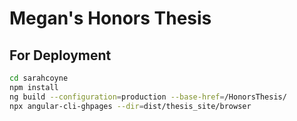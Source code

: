 # Megan's Honors Thesis

## For Deployment

```bash
cd sarahcoyne
npm install
ng build --configuration=production --base-href=/HonorsThesis/
npx angular-cli-ghpages --dir=dist/thesis_site/browser
```